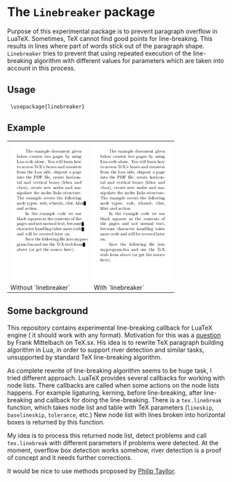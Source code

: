 # The `Linebreaker` package

Purpose of this experimental package is to prevent paragraph overflow in
LuaTeX. Sometimes, TeX cannot find good points for line-breaking. This results
in lines where part of words stick out of the paragraph shape. `Linebreaker`
tries to prevent that using repeated execution of the line-breaking algorithm
with different values for parameters which are taken into account in this
process.


## Usage


     \usepackage{linebreaker}


## Example

<table>
<tr>
<td><img src="plain.png" /></td>
<td><img src="plain-linebreak.png" /></td>
</tr>
<tr><td>Without `linebreaker`</td><td>With `linebreaker`</td></tr>
</table>

## Some background

This repository contains experimental line-breaking callback for LuaTeX engine (
it should work with any format). Motivation for this was a
[question](http://tex.stackexchange.com/q/200989/2891) by Frank Mittelbach on
TeX.sx. His idea is to rewrite TeX paragraph building algorithm in Lua, in
order to support river detection and similar tasks, unsupported by standard TeX
line-breaking algorithm.

As complete rewrite of line-breaking algorithm seems to be huge task, I tried
different approach. LuaTeX provides several callbacks for working with node lists. 
There callbacks are called when some actions on the node lists happens. For
example ligaturing, kerning, before line-breaking, after line-breaking and
callback for doing the line-breaking. There is a `tex.linebreak` function, which takes
node list and table with TeX parameters (`lineskip`, `baselineskip`, `tolerance`,
etc.) New node list with lines broken into horizontal boxes is returned by this
function.

My idea is to process this returned node list, detect problems and call
`tex.linebreak` with different parameters if problems were detected. At the
moment, overflow box detection works somehow, river detection is a proof of
concept and it needs further corrections.

It would be nice to use methods proposed by [Philip Tayllor](https://www.tug.org/TUGboat/tb14-2/tb39taylor-para.pdf).
